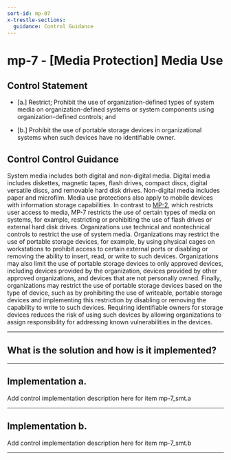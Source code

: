```yaml
---
sort-id: mp-07
x-trestle-sections:
  guidance: Control Guidance
---
```


# mp-7 - \[Media Protection\] Media Use

## Control Statement

- \[a.\] Restrict; Prohibit the use of organization-defined types of system media on organization-defined systems or system components using organization-defined controls; and

- \[b.\] Prohibit the use of portable storage devices in organizational systems when such devices have no identifiable owner.

## Control Control Guidance

System media includes both digital and non-digital media. Digital media includes diskettes, magnetic tapes, flash drives, compact discs, digital versatile discs, and removable hard disk drives. Non-digital media includes paper and microfilm. Media use protections also apply to mobile devices with information storage capabilities. In contrast to [MP-2](#mp-2), which restricts user access to media, MP-7 restricts the use of certain types of media on systems, for example, restricting or prohibiting the use of flash drives or external hard disk drives. Organizations use technical and nontechnical controls to restrict the use of system media. Organizations may restrict the use of portable storage devices, for example, by using physical cages on workstations to prohibit access to certain external ports or disabling or removing the ability to insert, read, or write to such devices. Organizations may also limit the use of portable storage devices to only approved devices, including devices provided by the organization, devices provided by other approved organizations, and devices that are not personally owned. Finally, organizations may restrict the use of portable storage devices based on the type of device, such as by prohibiting the use of writeable, portable storage devices and implementing this restriction by disabling or removing the capability to write to such devices. Requiring identifiable owners for storage devices reduces the risk of using such devices by allowing organizations to assign responsibility for addressing known vulnerabilities in the devices.

______________________________________________________________________

## What is the solution and how is it implemented?

<!-- Please leave this section blank and enter implementation details in the parts below. -->

______________________________________________________________________

## Implementation a.

Add control implementation description here for item mp-7_smt.a

______________________________________________________________________

## Implementation b.

Add control implementation description here for item mp-7_smt.b

______________________________________________________________________
